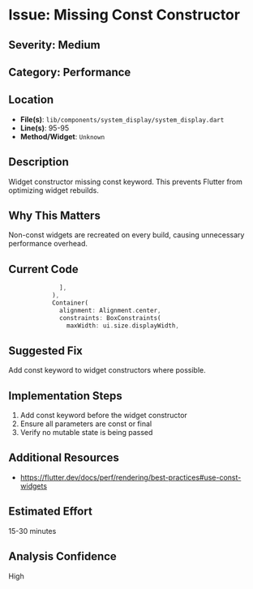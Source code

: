 # Issue: Missing Const Constructor

## Severity: Medium

## Category: Performance

## Location
- **File(s)**: `lib/components/system_display/system_display.dart`
- **Line(s)**: 95-95
- **Method/Widget**: `Unknown`

## Description
Widget constructor missing const keyword. This prevents Flutter from optimizing widget rebuilds.

## Why This Matters
Non-const widgets are recreated on every build, causing unnecessary performance overhead.

## Current Code
```dart
              ],
            ),
            Container(
              alignment: Alignment.center,
              constraints: BoxConstraints(
                maxWidth: ui.size.displayWidth,
```

## Suggested Fix
Add const keyword to widget constructors where possible.

## Implementation Steps
1. Add const keyword before the widget constructor
2. Ensure all parameters are const or final
3. Verify no mutable state is being passed

## Additional Resources
- https://flutter.dev/docs/perf/rendering/best-practices#use-const-widgets

## Estimated Effort
15-30 minutes

## Analysis Confidence
High
